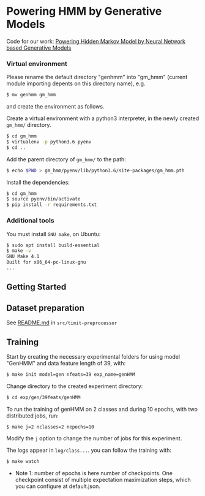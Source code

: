 # Powering HMM by Generative Models

Code for our work: [Powering Hidden Markov Model by Neural Network based Generative Models](https://arxiv.org/abs/1910.05744)

### Virtual environment
Please rename the default directory "genhmm" into "gm_hmm"  (current module importing depents on this directory name), e.g.
```bash
$ mv genhmm gm_hmm
```
and create the environment as follows.

Create a virtual environment with a python3 interpreter, in the newly created `gm_hmm/` directory.
```bash
$ cd gm_hmm
$ virtualenv -p python3.6 pyenv
$ cd ..
```

Add the parent directory of `gm_hmm/` to the path:
```bash
$ echo $PWD > gm_hmm/pyenv/lib/python3.6/site-packages/gm_hmm.pth
```

Install the dependencies:
```bash
$ cd gm_hmm
$ source pyenv/bin/activate
$ pip install -r requirements.txt
```
### Additional tools
You must install `GNU make`, on Ubuntu:
```bash
$ sudo apt install build-essential
$ make -v
GNU Make 4.1
Built for x86_64-pc-linux-gnu
...
```

## Getting Started

## Dataset preparation
See [README.md](src/timit-preprocessor/README.md) in `src/timit-preprocessor`

## Training
Start by creating the necessary experimental folders for using model "GenHMM" and data feature length of 39,  with:

```bash
$ make init model=gen nfeats=39 exp_name=genHMM
```
Change directory to the created experiment directory:
```bash
$ cd exp/gen/39feats/genHMM
```
To run the training of genHMM on 2 classes and during 10 epochs, with two distributed jobs, run:
```
$ make j=2 nclasses=2 nepochs=10 
```
Modify the `j` option to change the number of jobs for this experiment.


The logs appear in `log/class...`. you can follow the training with:
```bash
$ make watch
```

- Note 1: number of epochs is here number of checkpoints. One checkpoint consist of multiple expectation maximization steps, which you can configure at default.json.



